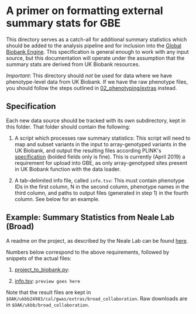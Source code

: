 # A primer on formatting external summary stats for GBE

This directory serves as a catch-all for additional summary statistics which should be added to the analysis pipeline and for inclusion into the [Global Biobank Engine](biobankengine.stanford.edu). This specification is general enough to work with any input source, but this documentation will operate under the assumption that the summary stats are derived from UK Biobank resources.

*Important*: This directory should _not_ be used for data where we have phenotype-level data from UK Biobank. If we have the raw phenotype files, you should follow the steps outlined in [02_phenotyping/extras](../../02_phenotyping/extras/README.md) instead.

## Specification
Each new data source should be tracked with its own subdirectory, kept in this folder. That folder should contain the following:

1. A script which processes raw summary statistics: This script will need to map and subset variants in the input to array-genotyped variants in the UK Biobank, and output the resulting files according PLINK's [specification](https://www.cog-genomics.org/plink/2.0/formats#glm_logistic) (bolded fields only is fine). This is currently (April 2019) a requirement for upload into GBE, as only array-genotyped sites present in UK Biobank function with the data loader.

2. A tab-delimited info file, called `info.tsv`: This must contain phenotype IDs in the first column, N in the second column, phenotype names in the third column, and paths to output files (generated in step 1) in the fourth column. See below for an example.

## Example: Summary Statistics from Neale Lab (Broad)
A readme on the project, as described by the Neale Lab can be found [here](http://www.nealelab.is/uk-biobank).

Numbers below correspond to the above requirements, followed by snippets of the actual files:
1. [project_to_biobank.py](broad_collaboration/project_to_biobank.py): 

2. [info.tsv](broad_collaboration/info.tsv):
```preview goes here```

Note that the result files are kept in `$OAK/ukbb24983/cal/gwas/extras/broad_collaboration`. Raw downloads are in `$OAK/ukbb/broad_collaboration`.
